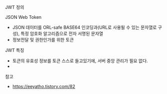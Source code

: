 JWT 정의

JSON Web Token

- JSON 데이터를 ORL-safe BASE64 인코딩과(URL로 사용될 수 있는 문자열로 구성), 특정 암호화 알고리즘으로 전자 서명된 문자열
- 정보전달 및 권한인가를 위한 토큰



JWT 특징

- 토큰의 유효성 정보를 토큰 스스로 들고있기에, 서버 중앙 관리가 필요 없다.
- 















참고

- https://eeyatho.tistory.com/82